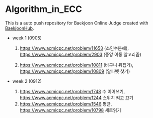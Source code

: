 # Algorithm_in_ECC
This is a auto push repository for Baekjoon Online Judge created with [BaekjoonHub](https://github.com/BaekjoonHub/BaekjoonHub).

* week 1 (0905)
  
  1) https://www.acmicpc.net/problem/11653 (소인수분해), 
  https://www.acmicpc.net/problem/2903 (중앙 이동 알고리즘)

  2) https://www.acmicpc.net/problem/10811 (바구니 뒤집기), 
  https://www.acmicpc.net/problem/10809 (알파벳 찾기)

* week 2 (0912)

  1) https://www.acmicpc.net/problem/1748 수 이어쓰기, https://www.acmicpc.net/problem/1244 스위치 켜고 끄기
  2) https://www.acmicpc.net/problem/1546  평균, https://www.acmicpc.net/problem/10798 세로읽기 

